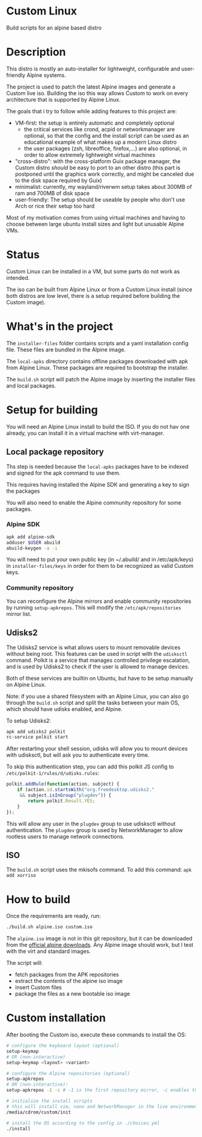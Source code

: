 # Custom Linux
Build scripts for an alpine based distro

# Description

This distro is mostly an auto-installer for lightweight, configurable and user-friendly Alpine systems.

The project is used to patch the latest Alpine images and generate a Custom live iso.
Building the iso this way allows Custom to work on every architecture that is supported by Alpine Linux.


The goals that i try to follow while adding features to this project are:
- VM-first: the setup is entirely automatic and completely optional
	* the critical services like crond, acpid or networkmanager are optional, so that the config and the install script can be used as an educational example of what makes up a modern Linux distro
	* the user packages (zsh, libreoffice, firefox,...) are also optional, in order to allow extremely lightweight virtual machines
- "cross-distro": with the cross-platform Guix package manager, the Custom distro *should* be easy to port to an other distro (this part is postponed until the graphics work correctly, and might be canceled due to the disk space required by Guix)
- minimalist: currently, my wayland/riverwm setup takes about 300MB of ram and 700MB of disk space
- user-friendly: The setup should be useable by people who don't use Arch or rice their setup too hard


Most of my motivation comes from using virtual machines and having to choose between large ubuntu install sizes and light but unusable Alpine VMs.


# Status

Custom Linux can be installed in a VM, but some parts do not work as intended.

The iso can be built from Alpine Linux or from a Custom Linux install (since both distros are low level, there is a setup required before building the Custom image).


# What's in the project

The `installer-files` folder contains scripts and a yaml installation config file.
These files are bundled in the Alpine image.

The `local-apks` directory contains offline packages downloaded with apk from Alpine Linux. These packages are required to bootstrap the installer.

The `build.sh` script will patch the Alpine image by inserting the installer files and local packages.


<!--
The `apks` directory contains an Alpine apk package build script.

The package is built by the `build-apk.sh` script.
This .apk package contains the scripts and configs that will be used to install and setup the system.
The .apk package is not required for a functional setup, since the same files are bundled as a simple directory in the live iso.
-->

<!--
The `output` folder contains an existing .apk packaged version of the `scripts` folder.
-->

# Setup for building

You will need an Alpine Linux install to build the ISO. If you do not hav one already, you can install it in a virtual machine with virt-manager.

## Local package repository

Ths step is needed because the `local-apks` packages have to be indexed and signed for the apk command to use them.

This requires having installed the Alpine SDK and generating a key to sign the packages

You will also need to enable the Alpine community repository for some packages.

### Alpine SDK
```sh
apk add alpine-sdk
adduser $USER abuild
abuild-keygen -a -i
```

You will need to put your own public key (in ~/.abuild/ and in /etc/apk/keys) in `installer-files/keys` in order for them to be recognized as valid Custom keys.


### Community repository
You can reconfigure the Alpine mirrors and enable community repositories by running `setup-apkrepos`. This will modify the `/etc/apk/repositories` mirror list.



## Udisks2

The Udisks2 service is what allows users to mount removable devices without being root.
This features can be used in script with the `udisksctl` command.
Polkit is a service that manages controlled privilege escalation, and is used by Udisks2 to check if the user is allowed to manage devices.

Both of these services are builtin on Ubuntu, but have to be setup manually on Alpine Linux.

Note: if you use a shared filesystem with an Alpine Linux, you can also go through the `build.sh` script and split the tasks between your main OS, which should have udisks enabled, and Alpine.

To setup Udisks2:
```sh
apk add udisks2 polkit
rc-service polkit start
```

After restarting your shell session, udisks will allow you to mount devices with udisksctl, but will ask you to authenticate every time.

To skip this authentication step, you can add this polkit JS config to `/etc/polkit-1/rules/d/udisks.rules`:

```javascript
polkit.addRule(function(action, subject) {
    if (action.id.startsWith("org.freedesktop.udisks2."
     && subject.isInGroup("plugdev")) {
        return polkit.Result.YES;
    }
});
```

This will allow any user in the `plugdev` group to use udisksctl without authentication. The `plugdev` group is used by NetworkManager to allow rootless users to manage network connections.


## ISO

The `build.sh` script uses the mkisofs command.
To add this command:
`apk add xorriso`

<!--

## APK

note: this part is currently completely useless, and should be ignored

Building .apk packages requires using an existing Alpine setup.
To setup my environment on my Alpine VM, i used these commands:
```
apk add alpine-sdk
adduser $USER abuild	# add current user to the abuild groups
abuild-keygen -a -i -n	# Add a key in ~/.abuild and Install it in /etc/apk/keys, Non-interactively 
```
-->


# How to build

Once the requirements are ready, run:
```sh
./build.sh alpine.iso custom.iso
```
The `alpine.iso` image is not in this git repository, but it can be downloaded from the [official alpine downloads](https://www.alpinelinux.org/downloads/). Any Alpine image should work, but I test with the virt and standard images.

The script will:
* fetch packages from the APK repositories
* extract the contents of the alpine iso image
* insert Custom files
* package the files as a new bootable iso image

# Custom installation

After booting the Custom iso, execute these commands to install the OS:
```sh
# configure the keyboard layout (optional)
setup-keymap
# OR (non-interactive)
setup-keymap <layout> <variant>

# configure the Alpine repositories (optional)
setup-apkrepos
# OR (non-interactive):
setup-apkrepos -1 -c # -1 is the first repository mirror, -c enables the community repository

# initialize the install scripts
# this will install vim, nano and NetworkManager in the live environment
/media/cdrom/custom/init

# install the OS according to the config in ./choices.yml
./install
```

